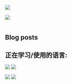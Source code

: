 <!--
### Hi there 👋

**Direct-A/direct-a** is a ✨ _special_ ✨ repository because its `README.md` (this file) appears on your GitHub profile.

Here are some ideas to get you started:

- 🔭 I’m currently working on ...
- 🌱 I’m currently learning ...
- 👯 I’m looking to collaborate on ...
- 🤔 I’m looking for help with ...
- 💬 Ask me about ...
- 📫 How to reach me: ...
- 😄 Pronouns: ...
- ⚡ Fun fact: ...
-->

<a href="https://github.com/Direct-A/direct-a">
  <img align="center" src="https://github-readme-stats.vercel.app/api?username=direct-a&show_icons=true&theme=onedark" />
</a>
</br>
</br>
<a href="https://github.com/Direct-A/direct-a">
  <img align="center" src="https://github-readme-stats.vercel.app/api/top-langs/?username=direct-a&layout=compact&show_icons=true&theme=onedark" />
</a>
</br>
</br>

## Blog posts
<!-- BLOG-POST-LIST:START -->
<!-- BLOG-POST-LIST:END -->

## 正在学习/使用的语言:
![](https://img.shields.io/badge/-Python-blue?style=flat&logo=Python&logoColor=fff)
![](https://img.shields.io/badge/-R-blue?style=flat&logo=R&logoColor=fff)

![](https://img.shields.io/badge/-Rust-darkgreen?style=flat&logo=Rust&logoColor=fff)
![](https://img.shields.io/badge/-Perl-darkgreen?style=flat&logo=Perl&logoColor=fff)
